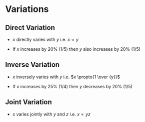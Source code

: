 # Variations

## Direct Variation

- $x$ directly varies with $y$ i.e. $x \propto{y}$

- If $x$ increases by 20% (1/5) then $y$ also increases by 20% (1/5)

## Inverse Variation

- $x$ inversely varies with $y$ i.e. $x \propto{1 \over {y}}$

- If $x$ increases by 25% (1/4) then $y$ decreases by 20% (1/5)

## Joint Variation

- $x$ varies jointly with $y$ and $z$ i.e. $x \propto{yz}$
